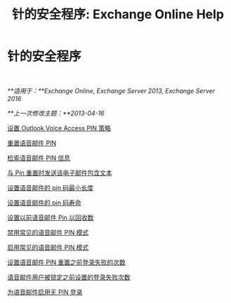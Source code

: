 ﻿---
title: '针的安全程序: Exchange Online Help'
TOCTitle: 针的安全程序
ms:assetid: 58e4b02e-dc99-46b8-a65d-d441bbfee8a9
ms:mtpsurl: https://technet.microsoft.com/zh-cn/library/JJ863110(v=EXCHG.150)
ms:contentKeyID: 50556575
ms.date: 05/23/2018
mtps_version: v=EXCHG.150
ms.translationtype: MT
---

# 针的安全程序

 

_**适用于：**Exchange Online, Exchange Server 2013, Exchange Server 2016_

_**上一次修改主题：**2013-04-16_

[设置 Outlook Voice Access PIN 策略](set-outlook-voice-access-pin-policies-exchange-2013-help.md)

[重置语音邮件 PIN](reset-a-voice-mail-pin-exchange-2013-help.md)

[检索语音邮件 PIN 信息](retrieve-voice-mail-pin-information-exchange-2013-help.md)

[与 Pin 重置时发送该电子邮件包含文本](include-text-with-the-email-message-sent-when-a-pin-is-reset-exchange-2013-help.md)

[设置语音邮件的 pin 码最小长度](set-the-minimum-pin-length-for-voice-mail-exchange-2013-help.md)

[设置语音邮件的 pin 码寿命](set-the-pin-lifetime-for-voice-mail-exchange-2013-help.md)

[设置以前语音邮件 Pin 以回收数](set-the-number-of-previous-voice-mail-pins-to-recycle-exchange-2013-help.md)

[禁用常见的语音邮件 PIN 模式](disable-common-pin-patterns-for-voice-mail-exchange-2013-help.md)

[启用常见的语音邮件 PIN 模式](enable-common-pin-patterns-for-voice-mail-exchange-2013-help.md)

[设置语音邮件 PIN 重置之前登录失败的次数](set-the-number-of-sign-in-failures-before-a-voice-mail-pin-is-reset-exchange-2013-help.md)

[语音邮件用户被锁定之前设置的登录失败次数](set-the-number-of-sign-in-failures-before-a-voice-mail-user-is-locked-out-exchange-2013-help.md)

[为语音邮件启用无 PIN 登录](enable-pin-less-sign-ins-for-voice-mail-exchange-2013-help.md)

